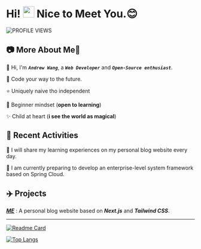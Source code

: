 # Hi! <img src="https://media.giphy.com/media/hvRJCLFzcasrR4ia7z/giphy.gif" width="30px"> Nice to Meet You.:blush: 
![PROFILE VIEWS](https://komarev.com/ghpvc/?username=AuroraPixel&label=PROFILE+VIEWS)

## 📷 More About Me:man:

🔖  Hi, I'm _**`Andrew Wang`**_, a _**`Web Developer`**_ and _**`Open-Source enthusiast`**_.

:100: Code your way to the future.

:star: Uniquely naive tho independent

:apple: Beginner mindset (**open to learning**)

:sparkles: Child at heart (**i see the world as magical**)

## 🌱 Recent Activities
🐯  I will share my learning experiences on my personal blog website every day.

🦁  I am currently preparing to develop an enterprise-level system framework based on Spring Cloud.

## ✈️ Projects
_**[ME](https://www.auroralpixel.world/)**_ : A personal blog website based on _**Next.js**_ and  _**Tailwind CSS**_.


---
[![Readme Card](https://github-readme-stats.vercel.app/api?username=AuroraPixel&show_icons=true&title_color=ffffff&icon_color=bb2acf&text_color=daf7dc&bg_color=151515)](https://github.com/anuraghazra/github-readme-stats)

[![Top Langs](https://github-readme-stats.vercel.app/api/top-langs/?username=AuroraPixel&layout=compact&exclude_repo=sumy7.github.io&title_color=ffffff&icon_color=bb2acf&text_color=daf7dc&bg_color=151515)](https://github.com/anuraghazra/github-readme-stats)
